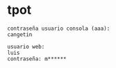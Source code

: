 # tpot

```
contraseña usuario consola (aaa):
cangetin
```

```
usuario web:
luis
contraseña: m******
```
